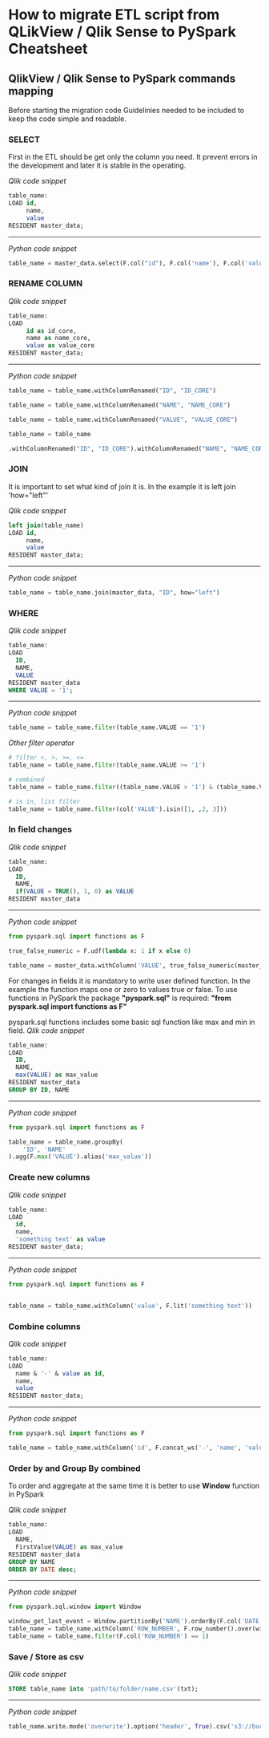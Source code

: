 # How to migrate ETL script from QLikView / Qlik Sense to PySpark Cheatsheet

## QlikView / Qlik Sense to PySpark commands mapping

Before starting the migration code Guidelinies needed to be included to keep the code simple and readable.

### SELECT
First in the ETL should be get only the column you need. It prevent errors in the development and later it is stable in the operating.

_Qlik code snippet_
``` sql 
table_name:
LOAD id,
     name, 
     value 
RESIDENT master_data;
```
---
_Python code snippet_
``` python
table_name = master_data.select(F.col("id"), F.col('name'), F.col('value'))
```

### RENAME COLUMN
_Qlik code snippet_
``` sql 
table_name:
LOAD 
     id as id_core,
     name as name_core,
     value as value_core
RESIDENT master_data;
```
---
_Python code snippet_
``` python
table_name = table_name.withColumnRenamed("ID", "ID_CORE")

table_name = table_name.withColumnRenamed("NAME", "NAME_CORE")

table_name = table_name.withColumnRenamed("VALUE", "VALUE_CORE")
```
``` python
table_name = table_name

.withColumnRenamed("ID", "ID_CORE").withColumnRenamed("NAME", "NAME_CORE").withColumnRenamed("VALUE", "VALUE_CORE")
```

### JOIN
It is important to set what kind of join it is. In the example it is left join 'how="left"'

_Qlik code snippet_
``` sql 
left join(table_name)
LOAD id,
     name, 
     value 
RESIDENT master_data;
```
---
_Python code snippet_
``` python
table_name = table_name.join(master_data, "ID", how="left")
```

### WHERE
_Qlik code snippet_
``` sql 
table_name:
LOAD
  ID,
  NAME,
  VALUE
RESIDENT master_data
WHERE VALUE = '1';
```
---
_Python code snippet_
``` python
table_name = table_name.filter(table_name.VALUE == '1')
```
_Other filter operator_
``` python
# filter <, >, >=, <=
table_name = table_name.filter(table_name.VALUE >= '1')
```
``` python
# combined
table_name = table_name.filter((table_name.VALUE > '1') & (table_name.VALUE < '10'))
```
``` python
# is in, list filter
table_name = table_name.filter(col('VALUE').isin([1, ,2, 3]))
```

### In field changes
_Qlik code snippet_
``` sql 
table_name:
LOAD
  ID,
  NAME,
  if(VALUE = TRUE(), 1, 0) as VALUE
RESIDENT master_data
```
---
_Python code snippet_
``` python
from pyspark.sql import functions as F

true_false_numeric = F.udf(lambda x: 1 if x else 0)

table_name = master_data.withColumn('VALUE', true_false_numeric(master_data.VALUE))
```
For changes in fields it is mandatory to write user defined function. In the example the function maps one or zero to values true or false. To use functions in PySpark the package __"pyspark.sql"__ is required: __"from pyspark.sql import functions as F"__

pyspark.sql functions includes some basic sql function like max and min in field.
_Qlik code snippet_
``` sql 
table_name:
LOAD
  ID,
  NAME,
  max(VALUE) as max_value
RESIDENT master_data
GROUP BY ID, NAME
```
---
_Python code snippet_
``` python
from pyspark.sql import functions as F

table_name = table_name.groupBy(
    'ID', 'NAME'
).agg(F.max('VALUE').alias('max_value'))
```

### Create new columns
_Qlik code snippet_
``` sql 
table_name:
LOAD
  id,
  name,
  'something text' as value
RESIDENT master_data;
```
---
_Python code snippet_
``` python
from pyspark.sql import functions as F


table_name = table_name.withColumn('value', F.lit('something text'))
```

### Combine columns
_Qlik code snippet_
``` sql 
table_name:
LOAD
  name & '-' & value as id,
  name,
  value
RESIDENT master_data;
```
---
_Python code snippet_
``` python
from pyspark.sql import functions as F

table_name = table_name.withColumn('id', F.concat_ws('-', 'name', 'value'))
```

### Order by and Group By combined
To order and aggregate at the same time it is better to use __Window__ function in PySpark

_Qlik code snippet_
```sql
table_name:
LOAD
  NAME,
  FirstValue(VALUE) as max_value
RESIDENT master_data
GROUP BY NAME
ORDER BY DATE desc;
```
---
_Python code snippet_
```python
from pyspark.sql.window import Window

window_get_last_event = Window.partitionBy('NAME').orderBy(F.col('DATE').desc())
table_name = table_name.withColumn('ROW_NUMBER', F.row_number().over(window_get_last_event))
table_name = table_name.filter(F.col('ROW_NUMBER') == 1)
```

### Save / Store as csv
_Qlik code snippet_
```sql
STORE table_name into 'path/to/folder/name.csv'(txt);
```
---
_Python code snippet_
```python
table_name.write.mode('overwrite').option('header', True).csv('s3://bucket_name/folder/name')
```
